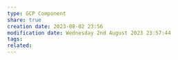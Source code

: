 ```yaml
---
type: GCP Component 
share: true
creation date: 2023-08-02 23:56
modification date: Wednesday 2nd August 2023 23:57:44
tags:
related:
---
```



